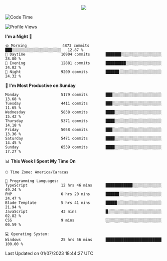 <p align="center">
  <a href="http://www.github.com/thevacs">
    <img src="https://github-readme-streak-stats.herokuapp.com/?user=thevacs&stroke=ffffff&background=1c1917&ring=0891b2&fire=0891b2&currStreakNum=ffffff&currStreakLabel=0891b2&sideNums=ffffff&sideLabels=ffffff&dates=ffffff&hide_border=true" />
  </a>
</p>

<!--START_SECTION:waka-->
![Code Time](http://img.shields.io/badge/Code%20Time-1%2C471%20hrs%2011%20mins-blue)

![Profile Views](http://img.shields.io/badge/Profile%20Views-0-blue)

**I'm a Night 🦉** 

```text
🌞 Morning                4873 commits        ███░░░░░░░░░░░░░░░░░░░░░░   12.87 % 
🌆 Daytime                10904 commits       ███████░░░░░░░░░░░░░░░░░░   28.80 % 
🌃 Evening                12881 commits       █████████░░░░░░░░░░░░░░░░   34.02 % 
🌙 Night                  9209 commits        ██████░░░░░░░░░░░░░░░░░░░   24.32 % 
```
📅 **I'm Most Productive on Sunday** 

```text
Monday                   5179 commits        ███░░░░░░░░░░░░░░░░░░░░░░   13.68 % 
Tuesday                  4411 commits        ███░░░░░░░░░░░░░░░░░░░░░░   11.65 % 
Wednesday                5838 commits        ████░░░░░░░░░░░░░░░░░░░░░   15.42 % 
Thursday                 5371 commits        ████░░░░░░░░░░░░░░░░░░░░░   14.18 % 
Friday                   5058 commits        ███░░░░░░░░░░░░░░░░░░░░░░   13.36 % 
Saturday                 5471 commits        ████░░░░░░░░░░░░░░░░░░░░░   14.45 % 
Sunday                   6539 commits        ████░░░░░░░░░░░░░░░░░░░░░   17.27 % 
```


📊 **This Week I Spent My Time On** 

```text
🕑︎ Time Zone: America/Caracas

💬 Programming Languages: 
TypeScript               12 hrs 46 mins      ████████████░░░░░░░░░░░░░   49.24 % 
PHP                      6 hrs 20 mins       ██████░░░░░░░░░░░░░░░░░░░   24.47 % 
Blade Template           5 hrs 41 mins       █████░░░░░░░░░░░░░░░░░░░░   21.94 % 
JavaScript               43 mins             █░░░░░░░░░░░░░░░░░░░░░░░░   02.82 % 
CSS                      9 mins              ░░░░░░░░░░░░░░░░░░░░░░░░░   00.59 % 

💻 Operating System: 
Windows                  25 hrs 56 mins      █████████████████████████   100.00 % 
```


 Last Updated on 01/07/2023 18:44:27 UTC
<!--END_SECTION:waka-->
